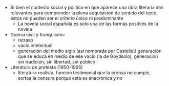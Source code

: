 - Si bien el contesto social y político en que aparece una obra literaria son relevantes para comprender la plena adquisición de sentido del texto, éstos no pueden ser el criterio único ni predominante
	- La novela social española es solo una de las formas posibles de la novela
- Guerra civil y franquismo: 
	- retraso 
	- vacío intelectual
	- generación del medio siglo (así nombrada por Castellet) generación que se educa en medio de ese vacío (la de Goytisolo), generación sin tradición, sin libertad, sin público
- Literatura de protesta (1950-1965)
	- literatura realista, función testimonial que la prensa no cumple, sortea la censura porque esta es anacrónica y no 